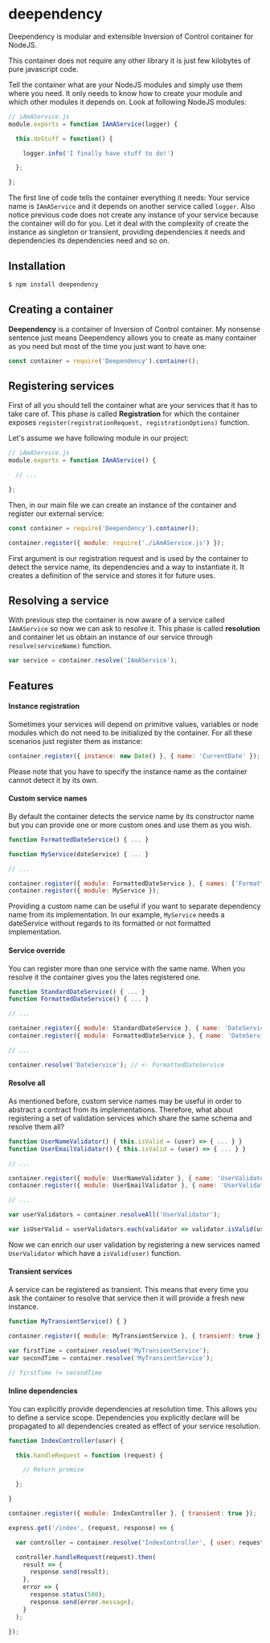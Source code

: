 # deependency
Deependency is modular and extensible Inversion of Control container for NodeJS.

This container does not require any other library it is just few kilobytes of pure javascript code.

Tell the container what are your NodeJS modules and simply use them where you need.
It only needs to know how to create your module and which other modules it depends on.
Look at following NodeJS modules:

```js
// iAmAService.js
module.exports = function IAmAService(logger) {

  this.doStuff = function() {

    logger.info('I finally have stuff to do!')

  };

};
```

The first line of code tells the container everything it needs:
Your service name is `IAmAService` and it depends on another service called `logger`.
Also notice previous code does not create any instance of your service because the container will do for you.
Let it deal with the complexity of create the instance as singleton or transient,
providing dependencies it needs and dependencies its dependencies need and so on.

## Installation

```bash
$ npm install deependency
```

## Creating a container

**Deependency** is a container of Inversion of Control container.
My nonsense sentence just means Deependency allows you to create as many container as you need but
most of the time you just want to have one:

```js
const container = require('Deependency').container();
```

## Registering services

First of all you should tell the container what are your services that it has to take care of.
This phase is called **Registration** for which the container exposes `register(registrationRequest, registrationOptions)` function.

Let's assume we have following module in our project:

```js
// iAmAService.js
module.exports = function IAmAService() {

  // ...

};
```

Then, in our main file we can create an instance of the container and register our external service:

```js
const container = require('Deependency').container();

container.register({ module: require('./iAmAService.js') });
```

First argument is our registration request and is used by the container to detect the service name,
its dependencies and a way to instantiate it. It creates a definition of the service and stores it for future uses.

## Resolving a service

With previous step the container is now aware of a service called `IAmAService` so now we can ask to
resolve it. This phase is called **resolution** and container let us obtain an instance of our service
through `resolve(serviceName)` function.

```js
var service = container.resolve('IAmAService');
```

## Features

#### Instance registration

Sometimes your services will depend on primitive values, variables or node modules which do not need to be initialized by the container. For all these scenarios just register them as instance:

```js
container.register({ instance: new Date() }, { name: 'CurrentDate' });
```

Please note that you have to specify the instance name as the container cannot detect it by its own.

#### Custom service names

By default the container detects the service name by its constructor name but you can provide one or more custom ones and use them as you wish.

```js
function FormattedDateService() { ... }

function MyService(dateService) { ... }

// ...

container.register({ module: FormattedDateService }, { names: ['FormattedDateService', 'DateService'] });
container.register({ module: MyService });
```

Providing a custom name can be useful if you want to separate dependency name from its implementation. In our example, `MyService` needs a dateService without regards to its formatted or not formatted implementation.

#### Service override

You can register more than one service with the same name. When you resolve it the container gives you the lates registered one.

```js
function StandardDateService() { ... }
function FormattedDateService() { ... }

// ...

container.register({ module: StandardDateService }, { name: 'DateService' });
container.register({ module: FormattedDateService }, { name: 'DateService' });

// ...

container.resolve('DateService'); // <- FormattedDateService
```

#### Resolve all

As mentioned before, custom service names may be useful in order to abstract a contract from its implementations. Therefore, what about registering a set of validation services which share the same schema and resolve them all?

```js
function UserNameValidator() { this.isValid = (user) => { ... } }
function UserEmailValidator() { this.isValid = (user) => { ... } }

// ...

container.register({ module: UserNameValidator }, { name: 'UserValidator' });
container.register({ module: UserEmailValidator }, { name: 'UserValidator' });

// ...

var userValidators = container.resolveAll('UserValidator');

var isUserValid = userValidators.each(validator => validator.isValid(user));
```

Now we can enrich our user validation by registering a new services named `UserValidator` which have a `isValid(user)` function.

#### Transient services

A service can be registered as transient. This means that every time you ask the container to resolve that service then
it will provide a fresh new instance.

```js
function MyTransientService() { }

container.register({ module: MyTransientService }, { transient: true });

var firstTime = container.resolve('MyTransientService');
var secondTime = container.resolve('MyTransientService');

// firstTime != secondTime
```

#### Inline dependencies

You can explicitly provide dependencies at resolution time. This allows you to define a service scope.
Dependencies you explicitly declare will be propagated to all dependencies created as effect of your service resolution.

```js
function IndexController(user) {

  this.handleRequest = function (request) {

    // Return promise

  };

}

container.register({ module: IndexController }, { transient: true });

express.get('/index', (request, response) => {

  var controller = container.resolve('IndexController', { user: request.user });

  controller.handleRequest(request).then(
    result => {
      response.send(result);
    },
    error => {
      response.status(500);
      response.send(error.message);      
    }
  );

});
```
